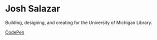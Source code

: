 # Josh Salazar
Building, designing, and creating for the University of Michigan Library.

[CodePen](https://codepen.io/joshsalazar)
